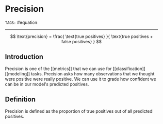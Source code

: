 # Precision
`TAGS:` #equation 

---
$$
\text{precision} = \frac{ \text{true positives} }{ \text{true positives + false positives} }
$$

## Introduction
Precision is one of the [[metrics]] that we can use for [[classification]] [[modeling]] tasks. Precision asks how many observations that we thought were positive were really positive. We can use it to grade how confident we can be in our model's predicted positives.

## Definition
Precision is defined as the proportion of true positives out of all predicted positives. 